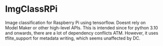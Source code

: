 # ImgClassRPi
Image classification for Raspberry Pi using tensorflow. Doesnt rely on Model Maker or other high-level APIs. This is intended since for python 3.10 and onwards, there are a lot of dependency conflicts ATM. However, it uses tflite_support for metadata writing, which seems unaffected by DC.
